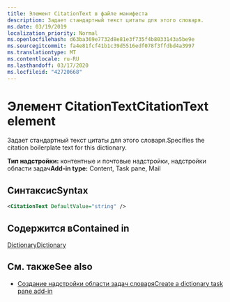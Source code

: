 ```yaml
---
title: Элемент CitationText в файле манифеста
description: Задает стандартный текст цитаты для этого словаря.
ms.date: 03/19/2019
localization_priority: Normal
ms.openlocfilehash: d63ba369e7732d8e81e3f735f4b8033143a5be9e
ms.sourcegitcommit: fa4e81fcf41b1c39d5516edf078f3ffdbd4a3997
ms.translationtype: MT
ms.contentlocale: ru-RU
ms.lasthandoff: 03/17/2020
ms.locfileid: "42720668"
---
```

# <a name="citationtext-element"></a><span data-ttu-id="2e4be-103">Элемент CitationText</span><span class="sxs-lookup"><span data-stu-id="2e4be-103">CitationText element</span></span>

<span data-ttu-id="2e4be-104">Задает стандартный текст цитаты для этого словаря.</span><span class="sxs-lookup"><span data-stu-id="2e4be-104">Specifies the citation boilerplate text for this dictionary.</span></span>

<span data-ttu-id="2e4be-105">**Тип надстройки:** контентные и почтовые надстройки, надстройки области задач</span><span class="sxs-lookup"><span data-stu-id="2e4be-105">**Add-in type:** Content, Task pane, Mail</span></span>

## <a name="syntax"></a><span data-ttu-id="2e4be-106">Синтаксис</span><span class="sxs-lookup"><span data-stu-id="2e4be-106">Syntax</span></span>

```XML
<CitationText DefaultValue="string" />
```

## <a name="contained-in"></a><span data-ttu-id="2e4be-107">Содержится в</span><span class="sxs-lookup"><span data-stu-id="2e4be-107">Contained in</span></span>

[<span data-ttu-id="2e4be-108">Dictionary</span><span class="sxs-lookup"><span data-stu-id="2e4be-108">Dictionary</span></span>](dictionary.md)

## <a name="see-also"></a><span data-ttu-id="2e4be-109">См. также</span><span class="sxs-lookup"><span data-stu-id="2e4be-109">See also</span></span>

- [<span data-ttu-id="2e4be-110">Создание надстройки области задач словаря</span><span class="sxs-lookup"><span data-stu-id="2e4be-110">Create a dictionary task pane add-in</span></span>](../../word/dictionary-task-pane-add-ins.md)
